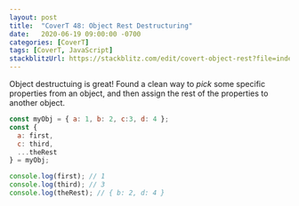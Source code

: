 ```yaml
---
layout: post
title:  "CoverT 48: Object Rest Destructuring"
date:   2020-06-19 09:00:00 -0700
categories: [CoverT]
tags: [CoverT, JavaScript]
stackblitzUrl: https://stackblitz.com/edit/covert-object-rest?file=index.js
---
```


Object destructuing is great! Found a clean way to _pick_ some specific properties from an object, and then assign the rest of the properties to another object.

```javascript
const myObj = { a: 1, b: 2, c:3, d: 4 };
const {
  a: first,
  c: third,
  ...theRest
} = myObj;

console.log(first); // 1
console.log(third); // 3
console.log(theRest); // { b: 2, d: 4 }
```